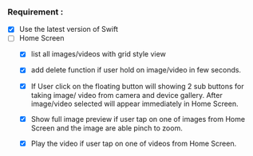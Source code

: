 ### Requirement : 
- [x] Use the latest version of Swift
- [ ]  Home Screen 
    - [x] list all images/videos with grid style view
    - [x] add delete function if user hold on image/video in few seconds.
    - [x] If User click on the floating button will showing 2 sub buttons for taking image/ video from camera and device gallery. After image/video selected will appear immediately in Home Screen.
    - [x] Show full image preview if user tap on one of images from Home Screen and the image are able pinch to zoom.
    - [x] Play the video if user tap on one of videos from Home Screen.
    

